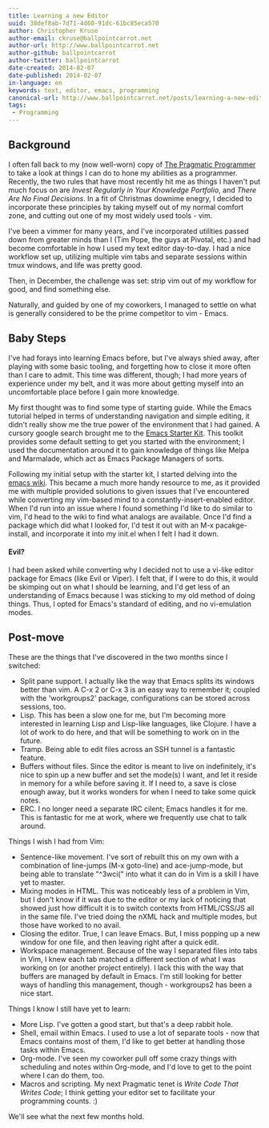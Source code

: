 ```yaml
---
title: Learning a new Editor
uuid: 38def8ab-7d71-4d60-91dc-61bc85eca570
author: Christopher Kruse
author-email: ckruse@ballpointcarrot.net
author-url: http://www.ballpointcarrot.net
author-github: ballpointcarrot
author-twitter: ballpointcarrot
date-created: 2014-02-07
date-published: 2014-02-07
in-language: en
keywords: text, editor, emacs, programming
canonical-url: http://www.ballpointcarrot.net/posts/learning-a-new-editor
tags:
 - Programming
---
```

## Background

I often fall back to my (now well-worn) copy of [The Pragmatic Programmer](http://pragprog.com/book/tpp/the-pragmatic-programmer) to take a look at things I can do to hone my abilities as a programmer. Recently, the two rules that have most recently hit me as things I haven't put much focus on are *Invest Regularly in Your Knowledge Portfolio*, and *There Are No Final Decisions*. In a fit of Christmas downime enegry, I decided to incorporate these principles by taking myself out of my normal comfort zone, and cutting out one of my most widely used tools - vim.

I've been a vimmer for many years, and I've incorporated utilities passed down from greater minds than I (Tim Pope, the guys at Pivotal, etc.) and had become comfortable in how I used my text editor day-to-day. I had a nice workflow set up, utilizing multiple vim tabs and separate sessions within tmux windows, and life was pretty good.

Then, in December, the challenge was set: strip vim out of my workflow for good, and find something else.

Naturally, and guided by one of my coworkers, I managed to settle on what is generally considered to be the prime competitor to vim - Emacs.

## Baby Steps

I've had forays into learning Emacs before, but I've always shied away, after playing with some basic tooling, and forgetting how to close it more often than I care to admit. This time was different, though; I had more years of experience under my belt, and it was more about getting myself into an uncomfortable place before I gain more knowledge.

My first thought was to find some type of starting guide. While the Emacs tutorial helped in terms of understanding navigation and simple editing, it didn't really show me the true power of the environment that I had gained. A cursory google search brought me to the [Emacs Starter Kit](https://github.com/technomancy/emacs-starter-kit). This toolkit provides some default setting to get you started with the environment; I used the documentation around it to gain knowledge of things like Melpa and Marmalade, which act as Emacs Package Managers of sorts.

Following my initial setup with the starter kit, I started delving into the [emacs wiki](http://www.emacswiki.org/emacs/). This became a much more handy resource to me, as it provided me with multiple provided solutions to given issues that I've encountered while converting my vim-based mind to a constantly-insert-enabled editor. When I'd run into an issue where I found something I'd like to do similar to vim, I'd head to the wiki to find what analogs are available. Once I'd find a package which did what I looked for, I'd test it out with an M-x pacakge-install, and incorporate it into my init.el when I felt I had it down.

#### Evil?

I had been asked while converting why I decided not to use a vi-like editor package for Emacs (like Evil or Viper). I felt that, if I were to do this, it would be skimping out on what I should be learning, and I'd get less of an understanding of Emacs because I was sticking to my old method of doing things. Thus, I opted for Emacs's standard of editing, and no vi-emulation modes.

## Post-move

These are the things that I've discovered in the two months since I switched:

* Split pane support. I actually like the way that Emacs splits its windows better than vim. A C-x 2 or C-x 3 is an easy way to remember it; coupled with the 'workgroups2' package, configurations can be stored across sessions, too.
* Lisp. This has been a slow one for me, but I'm becoming more interested in learning Lisp and Lisp-like languages, like Clojure. I have a lot of work to do here, and that will be something to work on in the future.
* Tramp. Being able to edit files across an SSH tunnel is a fantastic feature.
* Buffers without files. Since the editor is meant to live on indefinitely, it's nice to spin up a new buffer and set the mode(s) I want, and let it reside in memory for a while before saving it. If I need to, a save is close enough away, but it works wonders for when I need to take some quick notes.
* ERC. I no longer need a separate IRC cilent; Emacs handles it for me. This is fantastic for me at work, where we frequently use chat to talk around.

Things I wish I had from Vim:

* Sentence-like movement. I've sort of rebuilt this on my own with a combination of line-jumps (M-x goto-line) and ace-jump-mode, but being able to translate "^3wci(" into what it can do in Vim is a skill I have yet to master.
* Mixing modes in HTML. This was noticeably less of a problem in Vim, but I don't know if it was due to the editor or my lack of noticing that showed just how difficult it is to switch contexts from HTML/CSS/JS all in the same file. I've tried doing the nXML hack and multiple modes, but those have worked to no avail.
* Closing the editor. True, I can leave Emacs. But, I miss popping up a new window for one file, and then leaving right after a quick edit.
* Workspace management. Because of the way I separated files into tabs in Vim, I knew each tab matched a different section of what I was working on (or another project entirely).  I lack this with the way that buffers are managed by default in Emacs. I'm still looking for better ways of handling this management, though - workgroups2 has been a nice start.

Things I know I still have yet to learn:

* More Lisp. I've gotten a good start, but that's a deep rabbit hole.
* Shell, email within Emacs. I used to use a lot of separate tools - now that Emacs contains most of them, I'd like to get better at handling those tasks within Emacs.
* Org-mode. I've seen my coworker pull off some crazy things with scheduling and notes within Org-mode, and I'd love to get to the point where I can do them, too.
* Macros and scripting. My next Pragmatic tenet is *Write Code That Writes Code*; I think getting your editor set to facilitate your programming counts. :)

We'll see what the next few months hold.
